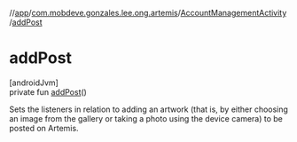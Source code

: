 //[app](../../../index.md)/[com.mobdeve.gonzales.lee.ong.artemis](../index.md)/[AccountManagementActivity](index.md)/[addPost](add-post.md)

# addPost

[androidJvm]\
private fun [addPost](add-post.md)()

Sets the listeners in relation to adding an artwork (that is, by either choosing an image from the gallery or taking a photo using the device camera) to be posted on Artemis.
